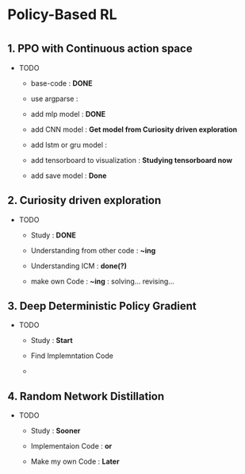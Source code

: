 # Policy-Based RL

#

## 1. PPO with Continuous action space
* TODO
  - base-code : **DONE**
  
  - use argparse : 
  
  - add mlp model : **DONE**
  
  - add CNN model : **Get model from Curiosity driven exploration**
  
  - add lstm or gru model :
  
  - add tensorboard to visualization : **Studying tensorboard now**
   
  - add save model : **Done**

## 2. Curiosity driven exploration
* TODO
  - Study : **DONE**
  
  - Understanding from other code : **~ing**
  
  - Understanding ICM : **done(?)**
  
  - make own Code : **~ing** : solving... revising...
  
## 3. Deep Deterministic Policy Gradient
* TODO
  - Study : **Start**
  
  - Find Implemntation Code
  
  - 

## 4. Random Network Distillation
* TODO
  - Study : **Sooner**
  
  - Implementaion Code : **or**
  
  - Make my own Code : **Later**
  


